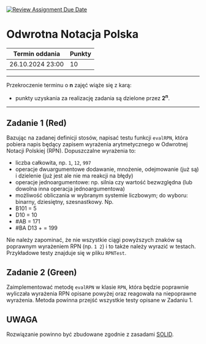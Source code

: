 [![Review Assignment Due Date](https://classroom.github.com/assets/deadline-readme-button-22041afd0340ce965d47ae6ef1cefeee28c7c493a6346c4f15d667ab976d596c.svg)](https://classroom.github.com/a/_kBeo2El)
# Odwrotna Notacja Polska

| Termin oddania      | Punkty     |
|---------------------|:-----------|
|    26.10.2024 23:00 |   10        |

--- 
Przekroczenie terminu o **n** zajęć wiąże się z karą:
- punkty uzyskania za realizację zadania są dzielone przez **2<sup>n</sup>**.

--- 


## Zadanie 1 (Red)
Bazując na zadanej definicji stosów,
napisać testu funkcji `evalRPN`, która pobiera napis będący zapisem wyrażenia arytmetycznego 
w Odwrotnej Notacji Polskiej (RPN). Dopuszczalne wyrażenia to:
- liczba całkowita, np. `1`, `12`, `997`
- operacje dwuargumentowe dodawanie, mnożenie, odejmowanie (już są) i dzielenie (już jest ale nie ma reakcji na błędy)
- operacje jednoargumentowe: np. silnia czy wartość bezwzględna (lub dowolna inna operacja jednoargumentowa)
- możliwość obliczania w wybranym systemie liczbowym; do wyboru: binarny, dziesiętny, szesnastkowy.
Np. 
- B101 = 5
- D10 = 10
- #AB = 171
- #BA D13 + = 199

Nie należy zapominać, że nie wszystkie ciągi powyższych znaków są poprawnym 
wyrażeniem RPN (np. `1 2`) i to także należy wyrazić w testach. 
Przykładowe testy znajduje się w pliku `RPNTest`.

## Zadanie 2 (Green)
Zaimplementować metodę `evalRPN` w klasie `RPN`, 
która będzie poprawnie wyliczała wyrażenia RPN opisane powyżej 
oraz reagowała na niepoprawne wyrażenia. Metoda powinna przejść wszystkie testy 
opisane w Zadaniu 1.

## UWAGA
Rozwiązanie powinno być zbudowane zgodnie z zasadami [SOLID](https://www.samouczekprogramisty.pl/solid-czyli-dobre-praktyki-w-programowaniu-obiektowym/).
